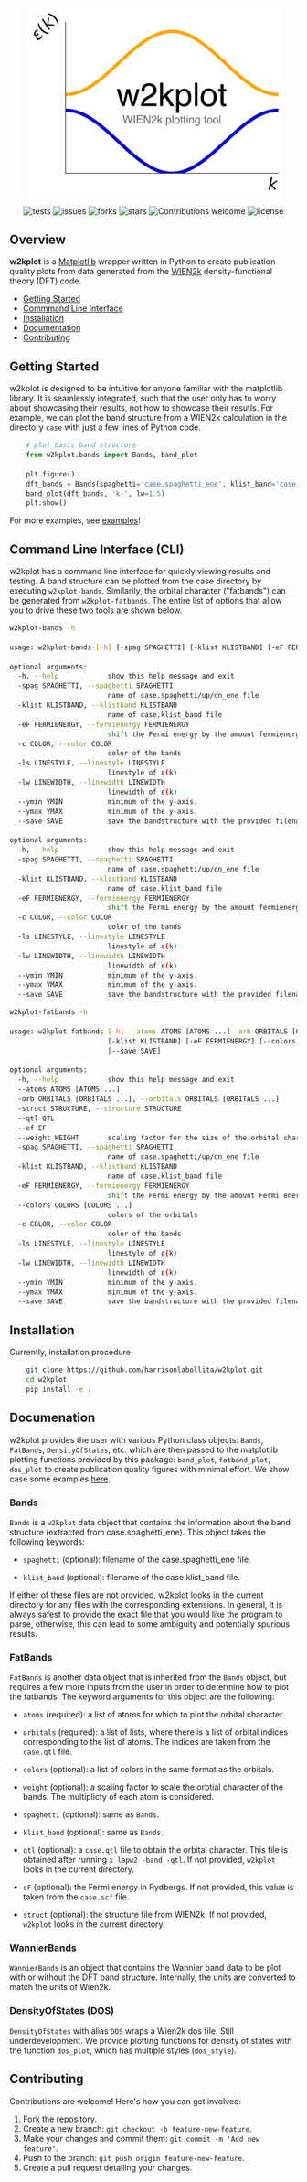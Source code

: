 <p align="center">
<a href="https://github.com/harrisonlabollita/w2kplot">
<img width = "450" src="doc/logo.png" alt="w2kplot"/>
</a>
</p>

<div align="center">

![tests](https://github.com/harrisonlabollita/w2kplot/actions/workflows/test.yml/badge.svg)
![issues](https://img.shields.io/github/issues/harrisonlabollita/w2kplot)
![forks](https://img.shields.io/github/forks/harrisonlabollita/w2kplot)
![stars](https://img.shields.io/github/stars/harrisonlabollita/w2kplot)
![Contributions welcome](https://img.shields.io/badge/contributions-welcome-orange.svg)
![license](https://img.shields.io/github/license/harrisonlabollita/w2kplot)
	
</div>

## Overview

**w2kplot** is a [Matplotlib](https://matplotlib.org) wrapper written in Python to create publication quality plots from data generated from the [WIEN2k](http://susi.theochem.tuwien.ac.at) density-functional theory (DFT) code.

- [Getting Started](#started)
- [Commmand Line Interface](#commandline)
- [Installation](#installation)
- [Documentation](#documentation)
- [Contributing](#contributing)


<a name="started"></a>
## Getting Started
w2kplot is designed to be intuitive for anyone familiar with the matplotlib library. It is seamlessly integrated, such that the user only has to worry about showcasing their results, not how to showcase their resutls. For example, we can plot the band structure from a WIEN2k calculation in the directory `case` with just a few lines of Python code.

```python
	# plot basic band structure
	from w2kplot.bands import Bands, band_plot
	
	plt.figure()
	dft_bands = Bands(spaghetti='case.spaghetti_ene', klist_band='case.klist_band')
	band_plot(dft_bands, 'k-', lw=1.5)
	plt.show()
```

For more examples, see [examples](examples/)!

<a name="commandline"></a>
## Command Line Interface (CLI)
w2kplot has a command line interface for quickly viewing results and testing. A band structure can be plotted from the case directory by executing ``w2kplot-bands``. Similarily, the orbital character ("fatbands") can be generated from ``w2kplot-fatbands``. The entire list of options that allow you to drive these two tools are shown below.

```bash
w2kplot-bands -h

usage: w2kplot-bands [-h] [-spag SPAGHETTI] [-klist KLISTBAND] [-eF FERMIENERGY] [-c COLOR] [-ls LINESTYLE] [-lw LINEWIDTH] [--ymin YMIN] [--ymax YMAX] [--save SAVE]

optional arguments:
  -h, --help            show this help message and exit
  -spag SPAGHETTI, --spaghetti SPAGHETTI
                        name of case.spaghetti/up/dn_ene file
  -klist KLISTBAND, --klistband KLISTBAND
                        name of case.klist_band file
  -eF FERMIENERGY, --fermienergy FERMIENERGY
                        shift the Fermi energy by the amount fermienergy (units eV)
  -c COLOR, --color COLOR
                        color of the bands
  -ls LINESTYLE, --linestyle LINESTYLE
                        linestyle of ε(k)
  -lw LINEWIDTH, --linewidth LINEWIDTH
                        linewidth of ε(k)
  --ymin YMIN           minimum of the y-axis.
  --ymax YMAX           minimum of the y-axis.
  --save SAVE           save the bandstructure with the provided filenameusage: w2kplot-bands [-h] [-spag SPAGHETTI] [-klist KLISTBAND] [-eF FERMIENERGY] [-c COLOR] [-ls LINESTYLE] [-lw LINEWIDTH] [--ymin YMIN] [--ymax YMAX] [--save SAVE]

optional arguments:
  -h, --help            show this help message and exit
  -spag SPAGHETTI, --spaghetti SPAGHETTI
                        name of case.spaghetti/up/dn_ene file
  -klist KLISTBAND, --klistband KLISTBAND
                        name of case.klist_band file
  -eF FERMIENERGY, --fermienergy FERMIENERGY
                        shift the Fermi energy by the amount fermienergy (units eV)
  -c COLOR, --color COLOR
                        color of the bands
  -ls LINESTYLE, --linestyle LINESTYLE
                        linestyle of ε(k)
  -lw LINEWIDTH, --linewidth LINEWIDTH
                        linewidth of ε(k)
  --ymin YMIN           minimum of the y-axis.
  --ymax YMAX           minimum of the y-axis.
  --save SAVE           save the bandstructure with the provided filename
```

```bash
w2kplot-fatbands -h

usage: w2kplot-fatbands [-h] --atoms ATOMS [ATOMS ...] -orb ORBITALS [ORBITALS ...] [-struct STRUCTURE] [--qtl QTL] [--ef EF] [--weight WEIGHT] [-spag SPAGHETTI]
                        [-klist KLISTBAND] [-eF FERMIENERGY] [--colors COLORS [COLORS ...]] [-c COLOR] [-ls LINESTYLE] [-lw LINEWIDTH] [--ymin YMIN] [--ymax YMAX]
                        [--save SAVE]

optional arguments:
  -h, --help            show this help message and exit
  --atoms ATOMS [ATOMS ...]
  -orb ORBITALS [ORBITALS ...], --orbitals ORBITALS [ORBITALS ...]
  -struct STRUCTURE, --structure STRUCTURE
  --qtl QTL
  --ef EF
  --weight WEIGHT       scaling factor for the size of the orbital character.
  -spag SPAGHETTI, --spaghetti SPAGHETTI
                        name of case.spaghetti/up/dn_ene file
  -klist KLISTBAND, --klistband KLISTBAND
                        name of case.klist_band file
  -eF FERMIENERGY, --fermienergy FERMIENERGY
                        shift the Fermi energy by the amount Fermi energy (units eV)
  --colors COLORS [COLORS ...]
                        colors of the orbitals
  -c COLOR, --color COLOR
                        color of the bands
  -ls LINESTYLE, --linestyle LINESTYLE
                        linestyle of ε(k)
  -lw LINEWIDTH, --linewidth LINEWIDTH
                        linewidth of ε(k)
  --ymin YMIN           minimum of the y-axis.
  --ymax YMAX           minimum of the y-axis.
  --save SAVE           save the bandstructure with the provided filename
```


<a name="installation"></a>
## Installation

Currently, installation procedure
```bash
    git clone https://github.com/harrisonlabollita/w2kplot.git
    cd w2kplot
    pip install -e .
```

<a name="documentation"><a/>
## Documenation

w2kplot provides the user with various Python class objects: `Bands`, `FatBands`, `DensityOfStates`, etc. which are then passed to the matplotlib plotting functions provided by this package: `band_plot`, `fatband_plot`, `dos_plot` to create publication quality figures with minimal effort. We show case some examples [here](examples/README.md).

### Bands
`Bands` is a `w2kplot` data object that contains the information about the band structure (extracted from case.spaghetti\_ene). This object takes the following keywords:

- `spaghetti` (optional): filename of the case.spaghetti\_ene file.

- `klist_band` (optional): filename of the case.klist\_band file.

If either of these files are not provided, w2kplot looks in the current directory for any files with the corresponding extensions. In general, it is always safest to provide the exact file that you would like the program to parse, otherwise, this can lead to some ambiguity and potentially spurious results.

### FatBands
`FatBands` is another data object that is inherited from the `Bands` object, but requires a few more inputs from the user in order to determine how to plot the fatbands. The keyword arguments for this object are the following:

- `atoms` (required): a list of atoms for which to plot the orbital character. 

- `orbitals` (required): a list of lists, where there is a list of orbital indices corresponding to the list of atoms. The indices are taken from the `case.qtl` file.

- `colors` (optional): a list of colors in the same format as the orbitals.
 
- `weight` (optional): a scaling factor to scale the orbtial character of the bands. The multiplicty of each atom is considered.

- `spaghetti` (optional): same as `Bands`.

- `klist_band` (optional): same as `Bands`.

- `qtl` (optional): a `case.qtl` file to obtain the orbital character. This file is obtained after running `x lapw2 -band -qtl`. If not provided, `w2kplot` looks in the current directory.

- `eF` (optional): the Fermi energy in Rydbergs. If not provided, this value is taken from the `case.scf` file.

- `struct` (optional): the structure file from WIEN2k. If not provided, `w2kplot` looks in the current directory.

### WannierBands
`WannierBands` is an object that contains the Wannier band data to be plot with or without the DFT band structure. Internally, the units are converted to match the units of Wien2k.

### DensityOfStates (DOS)
`DensityOfStates` with alias `DOS` wraps a Wien2k dos file. Still underdevelopment. We provide plotting functions for density of states with the function `dos_plot`, which has multiple styles (`dos_style`). 


<a name="contributing"><a/>	
## Contributing
Contributions are welcome! Here's how you can get involved:

1. Fork the repository.
2. Create a new branch: ``git checkout -b feature-new-feature``.
3. Make your changes and commit them: ``git commit -m 'Add new feature'``.
4. Push to the branch: ``git push origin feature-new-feature``.
5. Create a pull request detailing your changes.
